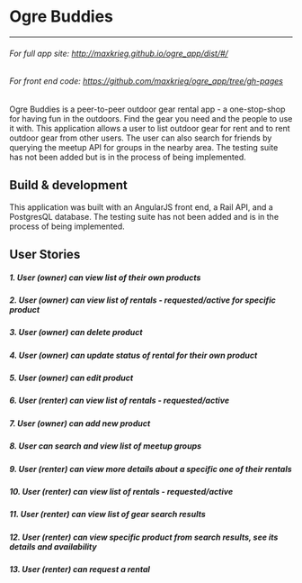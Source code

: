 # Ogre Buddies
-------------------
###### For full app site: http://maxkrieg.github.io/ogre_app/dist/#/
###### For front end code: https://github.com/maxkrieg/ogre_app/tree/gh-pages

Ogre Buddies is a peer-to-peer outdoor gear rental app - a one-stop-shop for having fun in the outdoors.  Find the gear you need and the people to use it with.  This application allows a user to list outdoor gear for rent and to rent outdoor gear from other users.  The user can also search for friends by querying the meetup API for groups in the nearby area. The testing suite has not been added but is in the process of being implemented.

## Build & development

This application was built with an AngularJS front end, a Rail API, and a PostgresQL database.  The testing suite has not been added and is in the process of being implemented.

## User Stories
##### 1. User (owner) can view list of their own products
##### 2. User (owner) can view list of rentals - requested/active for specific product
##### 3. User (owner) can delete product
##### 4. User (owner) can update status of rental for their own product
##### 5. User (owner) can edit product
##### 6. User (renter) can view list of rentals - requested/active
##### 7. User (owner) can add new product
##### 8. User can search and view list of meetup groups
##### 9. User (renter) can view more details about a specific one of their rentals
##### 10. User (renter) can view list of rentals - requested/active
##### 11. User (renter) can view list of gear search results
##### 12. User (renter) can view specific product from search results, see its details and availability
##### 13. User (renter) can request a rental




